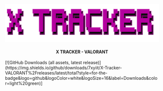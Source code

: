 <p align="center">
    <a href="https://github.com/7xyiit/X-Tracker-VALORANT/">
        <img src="assets/header.png" alt="Logo" width="533" height="125">
    </a>
<h4 align="center"> X TRACKER - VALORANT</h4>
[![GitHub Downloads (all assets, latest release)](https://img.shields.io/github/downloads/7xyiit/X-Tracker-VALORANT%2Freleases/latest/total?style=for-the-badge&logo=github&logoColor=white&logoSize=16&label=Downloads&color=light%20green)]

